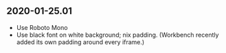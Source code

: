 2020-01-25.01
-------------

* Use Roboto Mono
* Use black font on white background; nix padding. (Workbench recently added
  its own padding around every iframe.)
